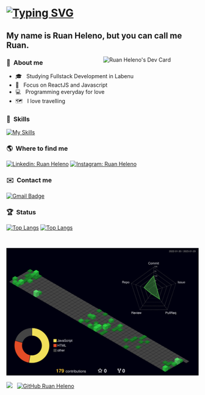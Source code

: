 
# [![Typing SVG](https://readme-typing-svg.herokuapp.com/?color=fff&size=30&duration=4000&center=true&vCenter=true&width=1000&lines=Welcome!+:%29)](https://git.io/typing-svg)

## My name is Ruan Heleno, but you can call me Ruan.

<img align="right" src="https://api.daily.dev/devcards/6aeeca3c8b334bc49aeecd9b7757be47.png?r=vul" width="250" alt="Ruan Heleno's Dev Card"/>

### :man: &nbsp;About me

- 🎓 &nbsp; Studying Fullstack Development in Labenu <br>
- :dart: &nbsp; Focus on ReactJS and Javascript <br>
- :computer: &nbsp; Programming everyday for love <br>
- :world_map: &nbsp; I love travelling <br>

### :rocket: &nbsp;**Skills**

[![My Skills](https://skillicons.dev/icons?i=html,css,bootstrap,sass,js,react,mysql,nodejs,ts,webpack,vscode,git,netlify&perline=6)](https://github.com/RuanHeleno)

### :earth_americas: &nbsp;**Where to find me**

[![Linkedin: Ruan Heleno](https://skillicons.dev/icons?i=linkedin)](https://www.linkedin.com/in/ruanheleno/)
[![Instagram: Ruan Heleno](https://skillicons.dev/icons?i=instagram)](https://www.instagram.com/ruanhelenoof)

### ✉️ &nbsp;**Contact me**
[![Gmail Badge](https://img.shields.io/badge/Gmail-D14836?style=for-the-badge&logo=gmail&logoColor=white&link=mailto:ruanheleno.dev@gmail.com)](mailto:ruanheleno.dev@gmail.com)

### :trophy: &nbsp;Status
[![Top Langs](https://github-readme-stats-git-masterrstaa-rickstaa.vercel.app/api/top-langs/?username=ruanheleno&layout=compact&langs_count=6&theme=dracula)](https://github.com/RuanHeleno)
[![Top Langs](https://github-readme-stats.vercel.app/api?username=ruanheleno&show_icons=true&count_private=true&theme=dracula)](https://github.com/RuanHeleno)
 
 <br />

![](./profile-3d-contrib/profile-night-green.svg)

![](https://komarev.com/ghpvc/?username=RuanHeleno&color=006bed) &nbsp;
[![GitHub Ruan Heleno]( https://img.shields.io/github/followers/RuanHeleno?label=follow&style=social)](https://github.com/RuanHeleno)

  
<!-- ![Snake animation](https://github.com/RuanHeleno/RuanHeleno/blob/output/github-contribution-grid-snake.svg) -->
